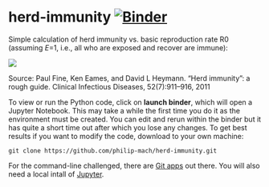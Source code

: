 # herd-immunity [![Binder](https://mybinder.org/badge_logo.svg)](https://mybinder.org/v2/gh/philip-mach/herd-immunity/master?filepath=notebooks/herdImmunity.ipynb)

Simple calculation of herd immunity vs. basic reproduction rate R0 (assuming *E*=1, i.e., all who are exposed and recover are immune):

<img src="https://render.githubusercontent.com/render/math?math=P_{herd}=1-\frac{1}{R_0}">

Source:
Paul Fine, Ken Eames, and David L Heymann.  “Herd immunity”: a rough guide. Clinical Infectious Diseases, 52(7):911–916, 2011

To view or run the Python code, click on **launch binder**, which will open a Jupyter Notebook. This may take a while the first time you do it as the environment must be created. You can edit and rerun within the binder but it has quite a short time out after which you lose any changes. To get best results if you want to modify the code, download to your own machine:

`git clone https://github.com/philip-mach/herd-immunity.git`

For the command-line challenged, there are [Git apps](https://desktop.github.com) out there. You will also need a local intall of [Jupyter](https://jupyter.org).
